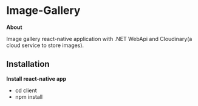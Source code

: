 # Image-Gallery

**About**

 Image gallery react-native application with .NET WebApi and Cloudinary(a cloud service to store images).

## Installation
**Install react-native app**
- cd client
- npm install
